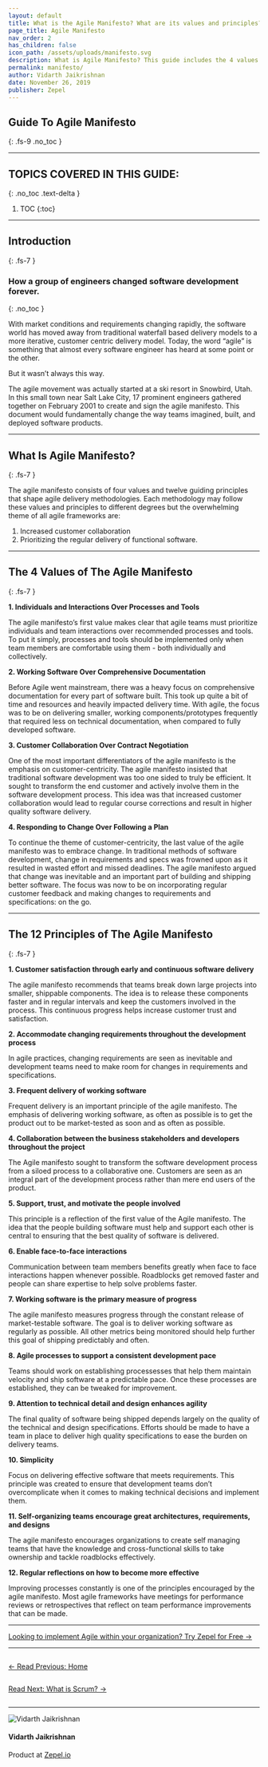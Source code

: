 ```yaml
---
layout: default
title: What is the Agile Manifesto? What are its values and principles?
page_title: Agile Manifesto 
nav_order: 2
has_children: false
icon_path: /assets/uploads/manifesto.svg
description: What is Agile Manifesto? This guide includes the 4 values and 12 principles of the Agile Manifesto.
permalink: manifesto/
author: Vidarth Jaikrishnan
date: November 26, 2019
publisher: Zepel
---
```


## Guide To Agile Manifesto
{: .fs-9 .no_toc }

---

## TOPICS COVERED IN THIS GUIDE:
{: .no_toc .text-delta }

1. TOC
{:toc}
---

## Introduction 
{: .fs-7 }
### How a group of engineers changed software development forever.
{: .no_toc }

With market conditions and requirements changing rapidly, the software world has moved away from traditional waterfall based delivery models to a more iterative, customer centric delivery model. Today, the word “agile” is something that almost every software engineer has heard at some point or the other.

But it wasn’t always this way. 

The agile movement was actually started at a ski resort in Snowbird, Utah. In this small town near Salt Lake City, 17 prominent engineers gathered together on February 2001 to create and sign the agile manifesto. This document would fundamentally change the way teams imagined, built, and deployed software products.

---

## What Is Agile Manifesto?
{: .fs-7 }

The agile manifesto consists of four values and twelve guiding principles that shape agile delivery methodologies. Each methodology may follow these values and principles to different degrees but the overwhelming theme of all agile frameworks are:

1. Increased customer collaboration
2. Prioritizing the regular delivery of functional software.

---

## The 4 Values of The Agile Manifesto
{: .fs-7 }

**1. Individuals and Interactions Over Processes and Tools**

The agile manifesto’s first value makes clear that agile teams must prioritize individuals and team interactions over recommended processes and tools. To put it simply, processes and tools should be implemented only when team members are comfortable using them - both individually and collectively. 

**2. Working Software Over Comprehensive Documentation**

Before Agile went mainstream, there was a heavy focus on comprehensive documentation for every part of software built. This took up quite a bit of time and resources and heavily impacted delivery time. With agile, the focus was to be on delivering smaller, working components/prototypes frequently that required less on technical documentation, when compared to fully developed software.  

**3. Customer Collaboration Over Contract Negotiation**

One of the most important differentiators of the agile manifesto is the emphasis on customer-centricity. The agile manifesto insisted that traditional software development was too one sided to truly be efficient. It sought to transform the end customer and actively involve them in the software development process. This idea was that increased customer collaboration would lead to regular course corrections and result in higher quality software delivery.

**4. Responding to Change Over Following a Plan**

To continue the theme of customer-centricity, the last value of the agile manifesto was to embrace change. In traditional methods of software development, change in requirements and specs was frowned upon as it resulted in wasted effort and missed deadlines. The agile manifesto argued that change was inevitable and an important part of building and shipping better software. The focus was now to be on incorporating regular customer feedback and making changes to requirements and specifications: on the go. 

---

## The 12 Principles of The Agile Manifesto
{: .fs-7 }

**1. Customer satisfaction through early and continuous software delivery**

The agile manifesto recommends that teams break down large projects into smaller, shippable components. The idea is to release these components faster and in regular intervals and keep the customers involved in the process. This continuous progress helps increase customer trust and satisfaction.

**2. Accommodate changing requirements throughout the development process**

In agile practices, changing requirements are seen as inevitable and development teams need to make room for changes in requirements and specifications. 

**3. Frequent delivery of working software**

Frequent delivery is an important principle of the agile manifesto. The emphasis of delivering working software, as often as possible is to get the product out to be market-tested as soon and as often as possible. 

**4. Collaboration between the business stakeholders and developers throughout the project**

The Agile manifesto sought to transform the software development process from a siloed process to a collaborative one. Customers are seen as an integral part of the development process rather than mere end users of the product.

**5. Support, trust, and motivate the people involved**

This principle is a reflection of the first value of the Agile manifesto. The idea that the people building software must help and support each other is central to ensuring that the best quality of software is delivered. 

**6. Enable face-to-face interactions**

Communication between team members benefits greatly when face to face interactions happen whenever possible. Roadblocks get removed faster and people can share expertise to help solve problems faster.

**7. Working software is the primary measure of progress**

The agile manifesto measures progress through the constant release of market-testable  software. The goal is to deliver working software as regularly as possible. All other metrics being monitored should help further this goal of shipping predictably and often.

**8. Agile processes to support a consistent development pace**

Teams should work on establishing processesses that help them maintain velocity and ship software at a predictable pace. Once these processes are established, they can be tweaked for improvement.

**9. Attention to technical detail and design enhances agility**

The final quality of software being shipped depends largely on the quality of the technical and design specifications. Efforts should be made to have a team in place to deliver high quality specifications to ease the burden on delivery teams.

**10. Simplicity**

Focus on delivering effective software that meets requirements. This principle was created to ensure that development teams don’t overcomplicate when it comes to making  technical decisions and implement them.

**11. Self-organizing teams encourage great architectures, requirements, and designs**

The agile manifesto encourages organizations to create self managing teams that have the knowledge and cross-functional skills to take ownership and tackle roadblocks effectively.

**12. Regular reflections on how to become more effective**

Improving processes constantly is one of the principles encouraged by the agile manifesto. Most agile frameworks have meetings for performance reviews or retrospectives that reflect on team performance improvements that can be made. 

---

<div class="highlight-row">
<div class="highlight-column">
<div class="highlight-card">
    <div class="highlight-container">
        <a href="https://zepel.io/?utm_source=agilelibrary&utm_medium=bottom-cta&utm_campaign=agilemanifesto" target="_blank">
        <p class="highlight-card-title">Looking to implement Agile within your organization? Try Zepel for Free  →</p>
        </a>    
    </div>
</div>
</div>
</div>

---

<div class="row">
<div class="column">
<div class="card">
  <div class="container">
    <a href="{{ site.url }}{{ site.baseurl }}{% link agile/index.md %}">
    <p class="card-title">←  Read Previous: Home</p> 
    </a>
  </div>
</div>
</div>

<div class="column">
<div class="card">
  <div class="container">
    <a href="{{ site.url }}{{ site.baseurl }}{% link agile/scrum.md %}">
    <p class="card-title">Read Next: What is Scrum?  →</p>
    </a>
  </div>
</div>
</div>
</div>

---

<div class="row">
  <div class="column">
    <div class="author-card">
      <img class="author-profile-image" src="/agile/assets/uploads/vidarth.png" alt="Vidarth Jaikrishnan">
      <div class="author-card-content">
        <h4 class="author-card-name">Vidarth Jaikrishnan</h4>
        <p>Product at <a href="https://zepel.io/">Zepel.io</a></p>
      </div>
    </div>
  </div>
</div>